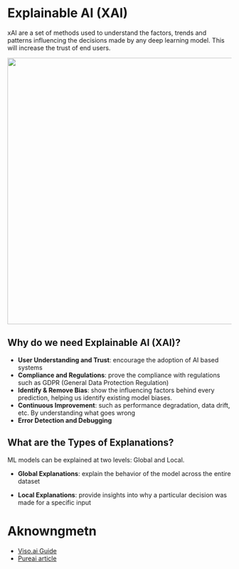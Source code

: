 # Explainable AI (XAI)

xAI are a set of methods used to understand the factors, trends and patterns influencing the decisions made by any deep learning model. This will increase the trust of end users.

<image src="../docs/assets/xAI-recap.jpg" width=600>

## Why do we need Explainable AI (XAI)?

- **User Understanding and Trust**: encourage the adoption of AI based systems
- **Compliance and Regulations**: prove the compliance with regulations such as GDPR (General Data Protection Regulation)
- **Identify & Remove Bias**: show the influencing factors behind every prediction, helping us identify existing model biases.
- **Continuous Improvement**: such as performance degradation, data drift, etc. By understanding what goes wrong
- **Error Detection and Debugging**

## What are the Types of Explanations?

ML models can be explained at two levels: Global and Local.

- **Global Explanations**: explain the behavior of the model across the entire dataset

- **Local Explanations**: provide insights into why a particular decision was made for a specific input

# Aknowngmetn

- [Viso.ai Guide](https://viso.ai/deep-learning/explainable-ai/)
- [Pureai article](https://pureai.substack.com/p/decoding-ai-decisions-using-lime)

